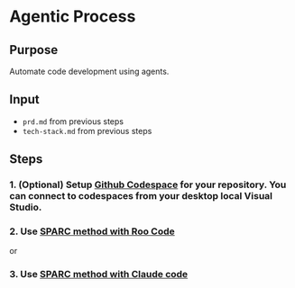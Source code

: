 # Agentic Process

## Purpose
Automate code development using agents.

## Input
* `prd.md` from previous steps
* `tech-stack.md` from previous steps

## Steps

### 1. (Optional) Setup [Github Codespace](https://github.com/codespaces/) for your repository. You can connect to codespaces from your desktop local Visual Studio.
### 2. Use [SPARC method with Roo Code](./SPARC-roo.md)
or
### 3. Use [SPARC method with Claude code](./SPARC-claude.md)

